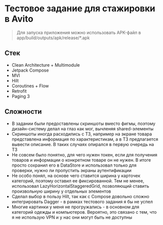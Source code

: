 # Тестовое задание для стажировки в Avito

> Для запуска приложения можно использовать APK-файл в app/build/outputs/apk/release/*.apk

## Стек
* Clean Architecture + Multimodule
* Jetpack Compose
* MVI
* Hilt
* Coroutines + Flow
* Retrofit
* Paging 3

## Сложности
* В задании были предоставлены скриншоты вместо фигмы, поэтому дизайн-систему делал на глаз как мог, вычленяя shared-элементы
* Скриншоты иногда расходились с ТЗ, например на экране товара представлена информация по характеристикам, а в ТЗ предлагается вывести описание. В таких случаях опирался в первую очередь на ТЗ
* Не совсем было понятно, для чего нужен токен, если для получения товаров и информации о конкретном товаре он не нужен. В итоге просто сохранил его в DataStore и использовал только для проверки, нужно ли пропустить экраны аутентификации
* Не особо понял, на основе чего ставится ширина у карточек категорий, поэтому оставил ее фиксированной. Тем не менее, использовал LazyHorizontalStaggeredGrid, позволяющий ставить произвольную ширину у отдельных элементов
* Сделал выбор в пользу Hilt, так как с Compose довольно сложно интегрировать Dagger - в рамках тестового задания я бы не успел
* Многие картинки у меня не прогружались - в основном для категорий одежды и компьютеров. Вероятно, это связано с тем, что я не использую VPN и у нас они могут быть не доступны
